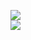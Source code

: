 [![](https://img.shields.io/badge/Made%20With-Github%20Spray-lightgrey.svg?style=for-the-badge&logo=github)](https://github.com/Annihil/github-spray#14120)  
[![](https://i.imgur.com/2DrTn0Z.gif)](https://github.com/Annihil/github-spray)